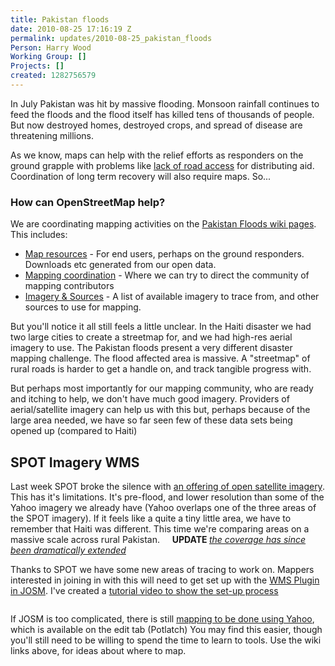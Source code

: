 ```yaml
---
title: Pakistan floods
date: 2010-08-25 17:16:19 Z
permalink: updates/2010-08-25_pakistan_floods
Person: Harry Wood
Working Group: []
Projects: []
created: 1282756579
---
```


<p>In July Pakistan was hit by massive flooding. Monsoon rainfall continues to feed the floods and the flood itself has killed tens of thousands of people. But now destroyed homes, destroyed crops, and spread of disease are threatening millions.</p><p>As we know, maps can help with the relief efforts as responders on the ground grapple with problems like <a href="http://www.reliefweb.int/rw/rwb.nsf/db900SID/VVOS-88MLMQ">lack of road access</a> for distributing aid. Coordination of long term recovery will also require maps. So...</p><h3><strong>How can OpenStreetMap help?</strong></h3><p>We are coordinating mapping activities on the <a href="http://wiki.openstreetmap.org/wiki/2010_07_Pakistan_Floods">Pakistan Floods wiki pages</a>. This includes:</p><ul><li><a href="http://wiki.openstreetmap.org/wiki/2010_07_Pakistan_Floods/Map_resources">Map resources</a> - For end users, perhaps on the ground responders. Downloads etc generated from our open data.</li><li><a href="http://wiki.openstreetmap.org/wiki/2010_07_Pakistan_Floods/Mapping_Coordination">Mapping coordination</a> - Where we can try to direct the community of mapping contributors</li><li><a href="http://wiki.openstreetmap.org/wiki/2010_07_Pakistan_Floods/Imagery_and_data_sources">Imagery &amp; Sources</a> - A list of available imagery to trace from, and other sources to use for mapping.</li></ul><p>But you'll notice it all still feels a little unclear. In the Haiti disaster we had two large cities to create a streetmap for, and we had high-res aerial imagery to use. The Pakistan floods present a very different disaster mapping challenge. The flood affected area is massive. A "streetmap" of rural roads is harder to get a handle on, and track tangible progress with.</p><p>But perhaps most importantly for our mapping community, who are ready and itching to help, we don't have much good imagery. Providers of aerial/satellite imagery can help us with this but, perhaps because of the large area needed, we have so far seen few of these data sets being opened up (compared to Haiti)</p><h2>SPOT Imagery WMS</h2><p>Last week SPOT broke the silence with <a title="Imagery and data sources wiki section" href="http://wiki.openstreetmap.org/wiki/2010_07_Pakistan_Floods/Imagery_and_data_sources#SPOT">an offering of open satellite imagery</a>. This has it's limitations. It's pre-flood, and lower resolution than some of the Yahoo imagery we already have (Yahoo overlaps one of the three areas of the SPOT imagery). If it feels like a quite a tiny little area, we have to remember that Haiti was different. This time we're comparing areas on a massive scale across rural Pakistan.&nbsp;&nbsp;&nbsp;&nbsp; <strong>UPDATE </strong><a title="more recent blog post" href="http://hot.openstreetmap.org/weblog/2010/09/pakistan-spot-imagery-coverage-extended/"><em>the coverage has since been dramatically extended</em></a></p><p>Thanks to SPOT we have some new areas of tracing to work on. Mappers interested in joining in with this will need to get set up with the <a href="http://wiki.openstreetmap.org/wiki/JOSM/Plugins/WMSPlugin">WMS Plugin in JOSM</a>. I've created a <a title="youtube.com: Using a WMS in JOSM - Example: SPOT imagery in Pakistan" href="http://www.youtube.com/watch?v=g3_KJDD8bpE">tutorial video to show the set-up process</a></p><p style="text-align: center;"><a title="youtube.com: Using a WMS in JOSM - Example: SPOT imagery in Pakistan" href="http://www.youtube.com/watch?v=g3_KJDD8bpE"><img class="aligncenter" src="http://wiki.openstreetmap.org/w/images/thumb/f/ff/JOSM_Pakistan_SPOT_WMS.png/450px-JOSM_Pakistan_SPOT_WMS.png" alt="" border="0"></a></p><p>If JOSM is too complicated, there is still <a href="http://wiki.openstreetmap.org/wiki/2010_07_Pakistan_Floods/Imagery_and_data_sources#Yahoo">mapping to be done using Yahoo</a>, which is available on the edit tab (Potlatch) You may find this easier, though you'll still need to be willing to spend the time to learn to tools. Use the wiki links above, for ideas about where to map.</p>
